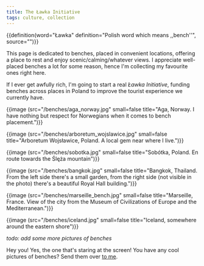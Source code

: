 ```yaml
---
title: The Ławka Initiative
tags: culture, collection
---
```


{{definition(word="Ławka" definition="Polish word which means ,,bench''", source="")}}

This page is dedicated to benches, placed in convenient locations, offering a
place to rest and enjoy scenic/calming/whatever views. I appreciate well-placed
benches a lot for some reason, hence I'm collecting my favourite ones right
here.

If I ever get awfully rich, I'm going to start a real *Ławka Initiative*,
funding benches across places in Poland to improve the tourist experience we
currently have.

{{image (src="/benches/aga_norway.jpg" small=false title="Aga, Norway. I have nothing but respect for Norwegians when it comes to bench placement.")}}

{{image (src="/benches/arboretum_wojslawice.jpg" small=false title="Arboretum Wojsławice, Poland. A local gem near where I live.")}}

{{image (src="/benches/sobotka.jpg" small=false title="Sobótka, Poland. En route towards the Ślęża mountain")}}

{{image (src="/benches/bangkok.jpg" small=false title="Bangkok, Thailand. From the left side there's a small garden, from the right side (not visible in the photo) there's a beautiful Royal Hall building.")}}

{{image (src="/benches/marseille_bench.jpg" small=false title="Marseille, France. View of the city from the Museum of Civilizations of Europe and the Mediterranean.")}}

{{image (src="/benches/iceland.jpg" small=false title="Iceland, somewhere around the eastern shore")}}

*todo: add some more pictures of benches*

Hey you! Yes, the one that's staring at the screen! You have any cool pictures
of benches? Send them over [to me](/contact).
